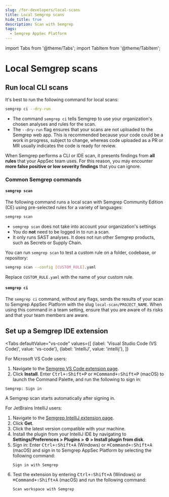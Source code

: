 ```yaml
---
slug: /for-developers/local-scans
title: Local Semgrep scans
hide_title: true
description: Scan with Semgrep
tags:
  - Semgrep AppSec Platform
---
```


import Tabs from '@theme/Tabs';
import TabItem from '@theme/TabItem';

# Local Semgrep scans 

## Run local CLI scans

It's best to run the following command for local scans:

```bash
semgrep ci --dry-run
```

- The command `semgrep ci` tells Semgrep to use your organization's chosen analyses and rules for the scan.
- The `--dry-run` flag ensures that your scans are not uploaded to the Semgrep web app. This is recommended because your code could be a work in progress, subject to change, whereas code uploaded as a PR or MR usually indicates the code is ready for review. 

When Semgrep performs a CLI or IDE scan, it presents findings from **all rules** that your AppSec team uses. For this reason, you may encounter **more false positive or low severity findings** that you can ignore.

### Common Semgrep commands

#### `semgrep scan`

The following command runs a local scan with Semgrep Community Edition (CE) using pre-selected rules for a variety of languages:

```bash
semgrep scan
```
- `semgrep scan` does not take into account your organization's settings
- You do **not** need to be logged in to run a scan.
- It only runs SAST analyses. It does not run other Semgrep products, such as Secrets or Supply Chain. 

You can run `semgrep scan` to test a custom rule on a folder, codebase, or repository:

```bash
semgrep scan --config [CUSTOM_RULE].yaml
```

Replace `CUSTOM_RULE.yaml` with the name of your custom rule.

#### `semgrep ci`

The `semgrep ci` command, without any flags, sends the results of your scan to Semgrep AppSec Platform with the slug `local-scan/PROJECT_NAME`. When using this command in a team setting, ensure that you are aware of its risks and that your team members are aware.

## Set up a Semgrep IDE extension

<Tabs
    defaultValue="vs-code"
    values={[
    {label: 'Visual Studio Code (VS Code)', value: 'vs-code'},
    {label: 'IntelliJ', value: 'intellij'},
    ]}
>

<TabItem value='vs-code'>

For Microsoft VS Code users:

1. Navigate to the [<i class="fas fa-external-link fa-xs"></i> Semgrep VS Code extension page](https://marketplace.visualstudio.com/items?itemName=Semgrep.semgrep).
1. Click **Install**. Enter <kbd>Ctrl+⇧Shift+P</kbd> or <kbd>⌘Command+⇧Shift+P</kbd> (macOS) to launch the Command Palette, and run the following to sign in:
```
Semgrep: Sign in
```

A Semgrep scan starts automatically after signing in.

</TabItem>

<TabItem value='intellij'>

For JetBrains IntelliJ users:

1. Navigate to the [<i class="fas fa-external-link fa-xs"></i> Semgrep IntelliJ extension page](https://plugins.jetbrains.com/plugin/22622-semgrep).
1. Click **Get**.
1. Click the latest version compatible with your machine.
1. Install the plugin from your IntelliJ IDE by navigating to **Settings/Preferences > Plugins > ⚙️ > Install plugin from disk**.
1. Sign in: Enter <kbd>Ctrl+⇧Shift+A</kbd> (Windows) or <kbd>⌘Command+⇧Shift+A</kbd> (macOS) and sign in to Semgrep AppSec Platform by selecting the following command:
   ```
   Sign in with Semgrep
   ```
3. Test the extension by entering <kbd>Ctrl+⇧Shift+A</kbd> (Windows) or <kbd>⌘Command+⇧Shift+A</kbd> (macOS) and run the following command:
   ```
   Scan workspace with Semgrep
   ```

</TabItem>
</Tabs>
